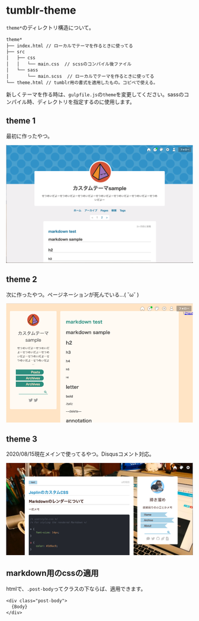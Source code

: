 # tumblr-theme

`theme*`のディレクトリ構造について。

```
theme*
├── index.html // ローカルでテーマを作るときに使ってる
├── src
│   ├── css
│   │   └── main.css  // scssのコンパイル後ファイル
│   └── sass
│       └── main.scss  // ローカルでテーマを作るときに使ってる
└── theme.html // tumblr用の書式を適用したもの。コピペで使える。
```

新しくテーマを作る時は、`gulpfile.js`の`theme`を変更してください。sassのコンパイル時、ディレクトリを指定するのに使用します。

## theme 1
最初に作ったやつ。

![theme1](./images/theme1.png)

## theme 2
次に作ったやつ。ページネーションが死んでいる...( ˘ω˘ )

![theme2](./images/theme2.png)

## theme 3
2020/08/15現在メインで使ってるやつ。Disqusコメント対応。

![theme3](./images/theme3.png)

## markdown用のcssの適用
htmlで、`.post-body`ってクラスの下ならば、適用できます。

```
<div class="post-body">
  {Body}
</div>
```